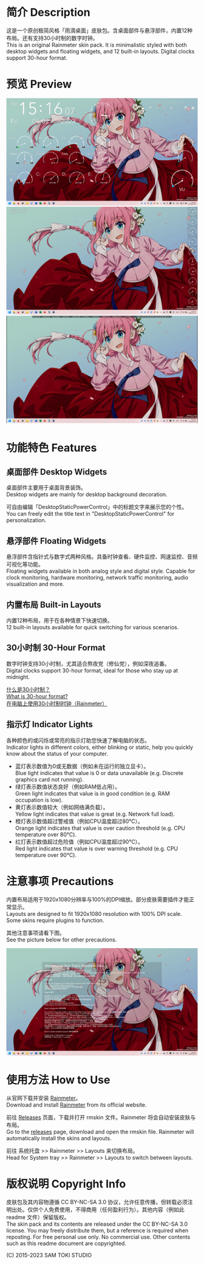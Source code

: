 # 简介 Description

这是一个原创极简风格「雨滴桌面」皮肤包。含桌面部件与悬浮部件，内置12种布局。还有支持30小时制的数字时钟。<br>
This is an original Rainmeter skin pack. It is minimalistic styled with both desktop widgets and floating widgets, and 12 built-in layouts. Digital clocks support 30-hour format.

# 预览 Preview

![Preview 1](/PREVIEW/Desktop%20Layout.png)
![Preview 2](/PREVIEW/Float%20Analog%20Layout.png)
![Preview 3](/PREVIEW/Float%20Digital%20Layout.png)

# 功能特色 Features

## 桌面部件 Desktop Widgets

桌面部件主要用于桌面背景装饰。<br>
Desktop widgets are mainly for desktop background decoration.

可自由编辑「DesktopStaticPowerControl」中的标题文字来展示您的个性。<br>
You can freely edit the title text in "DesktopStaticPowerControl" for personalization.

## 悬浮部件 Floating Widgets

悬浮部件含指针式与数字式两种风格。具备时钟查看、硬件监控、网速监控、音频可视化等功能。<br>
Floating widgets available in both analog style and digital style. Capable for clock monitoring, hardware monitoring, network traffic monitoring, audio visualization and more.

## 内置布局 Built-in Layouts

内置12种布局，用于在各种情景下快速切换。<br>
12 built-in layouts available for quick switching for various scenarios.

## 30小时制 30-Hour Format

数字时钟支持30小时制，尤其适合熬夜党（修仙党），例如深夜追番。<br>
Digital clocks support 30-hour format, ideal for those who stay up at midnight.

[什么是30小时制？](https://zh.moegirl.org.cn/30%E5%B0%8F%E6%97%B6%E5%88%B6)<br>
[What is 30-hour format?](https://en.wikipedia.org/wiki/Date_and_time_notation_in_Japan)<br>
[在电脑上使用30小时制时钟（Rainmeter）](https://zhuanlan.zhihu.com/p/319783535)

## 指示灯 Indicator Lights

各种颜色的或闪烁或常亮的指示灯助您快速了解电脑的状态。<br>
Indicator lights in different colors, either blinking or static, help you quickly know about the status of your computer.

- 蓝灯表示数值为0或无数据（例如未在运行的独立显卡）。<br>Blue light indicates that value is 0 or data unavailable (e.g. Discrete graphics card not running).
- 绿灯表示数值状态良好（例如RAM低占用）。<br>Green light indicates that value is in good condition (e.g. RAM occupation is low).
- 黄灯表示数值较大（例如网络满负载）。<br>Yellow light indicates that value is great (e.g. Network full load).
- 橙灯表示数值超过警戒值（例如CPU温度超过80℃）。<br>Orange light indicates that value is over caution threshold (e.g. CPU temperature over 80℃).
- 红灯表示数值超过危险值（例如CPU温度超过90℃）。<br>Red light indicates that value is over warning threshold (e.g. CPU temperature over 90℃).

# 注意事项 Precautions

内置布局适用于1920x1080分辨率与100%的DPI缩放。部分皮肤需要插件才能正常显示。<br>
Layouts are designed to fit 1920x1080 resolution with 100% DPI scale. Some skins require plugins to function.

其他注意事项请看下图。<br>
See the picture below for other precautions.

![Precautions](/PREVIEW/Welcome%20Layout.png)

# 使用方法 How to Use

从官网下载并安装 [Rainmeter](https://www.rainmeter.net/)。<br>
Download and install [Rainmeter](https://www.rainmeter.net/) from its official website.

前往 [Releases](https://github.com/SamToki/Rainmeter---Sam-Toki-Rainmeter-Skin/releases/latest) 页面，下载并打开 rmskin 文件。Rainmeter 将会自动安装皮肤与布局。<br>
Go to the [releases](https://github.com/SamToki/Rainmeter---Sam-Toki-Rainmeter-Skin/releases/latest) page, download and open the rmskin file. Rainmeter will automatically install the skins and layouts.

前往 系统托盘 >> Rainmeter >> Layouts 来切换布局。<br>
Head for System tray >> Rainmeter >> Layouts to switch between layouts.

# 版权说明 Copyright Info

皮肤包及其内容物遵循 CC BY-NC-SA 3.0 协议，允许任意传播，但转载必须注明出处。仅供个人免费使用，不得商用（任何盈利行为）。其他内容（例如此 readme 文件）保留版权。<br>
The skin pack and its contents are released under the CC BY-NC-SA 3.0 license. You may freely distribute them, but a reference is required when reposting. For free personal use only. No commercial use. Other contents such as this readme document are copyrighted.

(C) 2015-2023 SAM TOKI STUDIO
